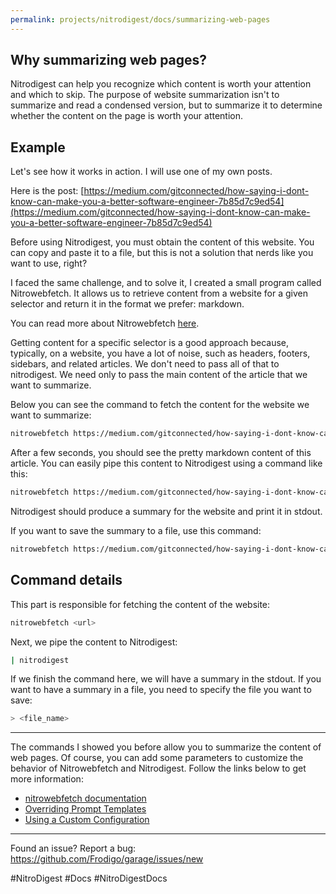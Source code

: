 ```yaml
---
permalink: projects/nitrodigest/docs/summarizing-web-pages
---
```


## Why summarizing web pages?

Nitrodigest can help you recognize which content is worth your attention and which to skip. The purpose of website summarization isn't to summarize and read a condensed version, but to summarize it to determine whether the content on the page is worth your attention.

## Example

Let's see how it works in action. I will use one of my own posts.

Here is the post: [https://medium.com/gitconnected/how-saying-i-dont-know-can-make-you-a-better-software-engineer-7b85d7c9ed54](https://medium.com/gitconnected/how-saying-i-dont-know-can-make-you-a-better-software-engineer-7b85d7c9ed54)

Before using Nitrodigest, you must obtain the content of this website. You can copy and paste it to a file, but this is not a solution that nerds like you want to use, right?

I faced the same challenge, and to solve it, I created a small program called Nitrowebfetch. It allows us to retrieve content from a website for a given selector and return it in the format we prefer: markdown.

You can read more about Nitrowebfetch [here](https://pypi.org/project/nitrowebfetch-cli/).

Getting content for a specific selector is a good approach because, typically, on a website, you have a lot of noise, such as headers, footers, sidebars, and related articles. We don't need to pass all of that to nitrodigest. We need only to pass the main content of the article that we want to summarize.

Below you can see the command to fetch the content for the website we want to summarize:

```bash
nitrowebfetch https://medium.com/gitconnected/how-saying-i-dont-know-can-make-you-a-better-software-engineer-7b85d7c9ed54
```

After a few seconds, you should see the pretty markdown content of this article. You can easily pipe this content to Nitrodigest using a command like this:

```bash
nitrowebfetch https://medium.com/gitconnected/how-saying-i-dont-know-can-make-you-a-better-software-engineer-7b85d7c9ed54 | nitrodigest
```

Nitrodigest should produce a summary for the website and print it in stdout.

If you want to save the summary to a file, use this command:

```bash
nitrowebfetch https://medium.com/gitconnected/how-saying-i-dont-know-can-make-you-a-better-software-engineer-7b85d7c9ed54 | nitrodigest > summary.md
```

## Command details

This part is responsible for fetching the content of the website:

``` bash
nitrowebfetch <url>
```

Next, we pipe the content to Nitrodigest:

```bash
| nitrodigest
```

If we finish the command here, we will have a summary in the stdout. If you want to have a summary in a file, you need to specify the file you want to save:

```bash
> <file_name>
```

---

The commands I showed you before allow you to summarize the content of web pages. Of course, you can add some parameters to customize the behavior of Nitrowebfetch and Nitrodigest. Follow the links below to get more information:

- [nitrowebfetch documentation](https://frodigo.com/Projects/Nitrowebfetch/README)
- [Overriding Prompt Templates](Overriding%20Prompt%20Templates.md)
- [Using a Custom Configuration](Using%20a%20Custom%20Configuration.md)

---

Found an issue? Report a bug: <https://github.com/Frodigo/garage/issues/new>

#NitroDigest #Docs #NitroDigestDocs
